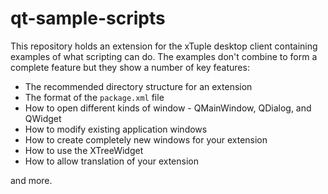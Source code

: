 qt-sample-scripts
=================

This repository holds an extension for the xTuple desktop client containing examples of what scripting can do.
The examples don't combine to form a complete feature but they show a number of key features:

- The recommended directory structure for an extension
- The format of the `package.xml` file
- How to open different kinds of window - QMainWindow, QDialog, and QWidget
- How to modify existing application windows
- How to create completely new windows for your extension
- How to use the XTreeWidget
- How to allow translation of your extension

and more.
